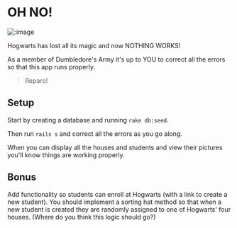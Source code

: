 # OH NO!

![:image](http://media.tumblr.com/tumblr_lkcdbhvjCH1qeg89k.png)

Hogwarts has lost all its magic and now NOTHING WORKS!

As a member of Dumbledore's Army it's up to YOU to correct all the errors so that this app runs properly.

> Reparo!

## Setup

Start by creating a database and running `rake db:seed`.

Then run `rails s` and correct all the errors as you go along.

When you can display all the houses and students and view their pictures you'll know things are working properly.

## Bonus

Add functionality so students can enroll at Hogwarts (with a link to create a new student). You should implement a sorting hat method so that when a new student is created they are randomly assigned to one of Hogwarts' four houses. (Where do you think this logic should go?)

